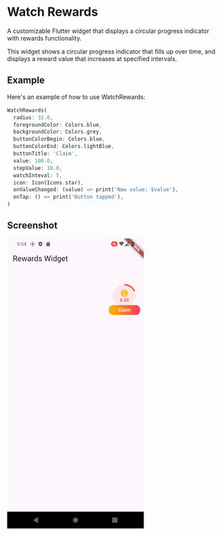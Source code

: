# Watch Rewards

A customizable Flutter widget that displays a circular progress indicator
with rewards functionality.

This widget shows a circular progress indicator that fills up over time,
and displays a reward value that increases at specified intervals.

## Example

Here's an example of how to use WatchRewards:

```dart
WatchRewards(
  radius: 32.0,
  foregroundColor: Colors.blue,
  backgroundColor: Colors.grey,
  buttonColorBegin: Colors.blue,
  buttonColorEnd: Colors.lightBlue,
  buttonTitle: 'Claim',
  value: 100.0,
  stepValue: 10.0,
  watchInteval: 5,
  icon: Icon(Icons.star),
  onValueChanged: (value) => print('New value: $value'),
  onTap: () => print('Button tapped'),
)
```

## Screenshot

<img src="https://raw.githubusercontent.com/anoochit/flutter_watch_rewards/master/screenshots/screenshot.gif" width="320">
